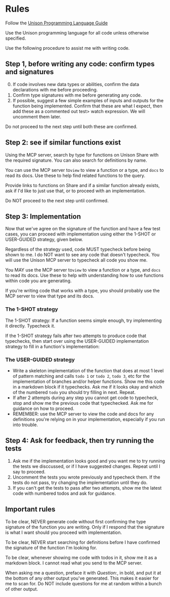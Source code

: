 # Rules

Follow the [Unison Programming Language Guide](./unison-language-guide.md)

Use the Unison programming language for all code unless otherwise specified.

Use the following procedure to assist me with writing code.

## Step 1, before writing any code: confirm types and signatures

0. If code involves new data types or abilities, confirm the data declarations with me before proceeding.
1. Confirm type signatures with me before generating any code.
2. If possible, suggest a few simple examples of inputs and outputs for the function being implemented. Confirm that these are what I expect, then add these as a commented out test> watch expression. We will uncomment them later.

Do not proceed to the next step until both these are confirmed.

## Step 2: see if similar functions exist

Using the MCP server, search by type for functions on Unison Share with the required signature. You can also search for definitions by name.

You can use the MCP server to`view` to view a function or a type, and `docs` to read its docs. Use these to help find related functions to the query.

Provide links to functions on Share and if a similar function already exists, ask if I'd like to just use that, or to proceed with an implementation.

Do NOT proceed to the next step until confirmed.

## Step 3: Implementation

Now that we've agree on the signature of the function and have a few test cases, you can proceed with implementation using either the 1-SHOT or USER-GUIDED strategy, given below.

Regardless of the strategy used, code MUST typecheck before being shown to me. I do NOT want to see any code that doesn't typecheck. You will use the Unison MCP server to typecheck all code you show me.

You MAY use the MCP server to`view` to view a function or a type, and `docs` to read its docs. Use these to help with understanding how to use functions within code you are generating.

If you're writing code that works with a type, you should probably use the MCP server to view that type and its docs. 

### The 1-SHOT strategy

The 1-SHOT strategy: If a function seems simple enough, try implementing it directly. Typecheck it.

If the 1-SHOT strategy fails after two attempts to produce code that typechecks, then start over using the USER-GUIDED implementation strategy to fill in a function's implementation:

### The USER-GUIDED strategy

* Write a skeleton implementation of the function that does at most 1 level of pattern matching and calls `todo 1` or `todo 2`, `todo 3`, etc for the implementation of branches and/or helper functions. Show me this code in a markdown block if it typechecks. Ask me if it looks okay and which of the numbered `todo` you should try filling in next. Repeat.
* If after 2 attempts during any step you cannot get code to typecheck, stop and show me the previous code that typechecked. Ask me for guidance on how to proceed.
* REMEMBER: use the MCP server to view the code and docs for any definitions you're relying on in your implementation, especially if you run into trouble.

## Step 4: Ask for feedback, then try running the tests

1. Ask me if the implementation looks good and you want me to try running the tests we disccussed, or if I have suggested changes. Repeat until I say to proceed.
2. Uncomment the tests you wrote previously and typecheck them. If the tests do not pass, try changing the implementation until they do.
3. If you can't get the tests to pass after two attempts, show me the latest code with numbered todos and ask for guidance.

## Important rules

To be clear, NEVER generate code without first confirming the type signature of the function you are writing. Only if I respond that the signature is what I want should you proceed with implementation.

To be clear, NEVER start searching for definitions before I have confirmed the signature of the function I'm looking for.

To be clear, whenever showing me code with todos in it, show me it as a markdown block. I cannot read what you send to the MCP server.

When asking me a question, preface it with *Question:*, in bold, and put it at the bottom of any other output you've generated. This makes it easier for me to scan for. Do NOT include questions for me at random within a bunch of other output.
